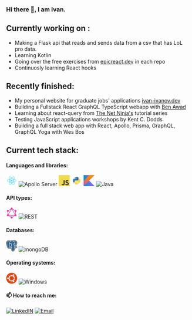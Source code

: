 ### Hi there 👋, I am Ivan.

## Currently working on :
 - Making a Flask api that reads and sends data from a csv that has LoL pro data.
 - Learning Kotlin 
 - Going over the free exercises from [epicreact.dev](https://twitter.com/kentcdodds/status/1280710694640291840) in each repo 
 - Continuosly learning React hooks

## Recently finished:
 - My personal website for graduate jobs' applications [ivan-ivanov.dev](https://ivan-ivanov.dev)
 - Building a Fullstack React GraphQL TypeScript webapp with [Ben Awad](https://www.youtube.com/watch?v=I6ypD7qv3Z8&t=7s)
 - Learning about react-query from [The Net Ninja's](https://www.youtube.com/watch?v=x1rQ61otgtU) tutorial series
 - Testing JavaScript applications workshops by Kent C. Dodds
 - Building a full stack web app with React, Apollo, Prisma, GraphQL, GraphQL Yoga with Wes Bos


## Current tech stack:

#### Languages and libraries:
<p>
<img alt="React" width="30px" src="https://raw.githubusercontent.com/github/explore/80688e429a7d4ef2fca1e82350fe8e3517d3494d/topics/react/react.png" />
<img height="30px" src='https://user-images.githubusercontent.com/841294/53402609-b97a2180-39ba-11e9-8100-812bab86357c.png' height='100' alt='Apollo Server'>
<img alt="JavaScript" width="30px" src="https://raw.githubusercontent.com/github/explore/80688e429a7d4ef2fca1e82350fe8e3517d3494d/topics/javascript/javascript.png" >
 <img alt="Python" width="30px" src="https://raw.githubusercontent.com/github/explore/80688e429a7d4ef2fca1e82350fe8e3517d3494d/topics/python/python.png" >
<img alt="Kotlin" width="30px" src="https://raw.githubusercontent.com/github/explore/80688e429a7d4ef2fca1e82350fe8e3517d3494d/topics/kotlin/kotlin.png" >
 <img alt="Java" width="30px" src="https://upload-icon.s3.us-east-2.amazonaws.com/uploads/icons/png/378554371540553613-64.png">
</p>

#### API types:

<p>
 <img alt="GraphQL" width="30px" src="https://raw.githubusercontent.com/github/explore/80688e429a7d4ef2fca1e82350fe8e3517d3494d/topics/graphql/graphql.png" >
 <img alt="REST" width="40px" src="https://miro.medium.com/max/800/1*-puLhgETRvZkaghm8KDqYA.png">
</p>

#### Databases:

<p>
  <img alt="Postgres" width="30px" src="https://raw.githubusercontent.com/github/explore/80688e429a7d4ef2fca1e82350fe8e3517d3494d/topics/postgresql/postgresql.png" >
 <img alt="mongoDB" width="30px" src="https://cdn.iconscout.com/icon/free/png-512/mongodb-5-1175140.png" >
</p>
 
#### Operating systems:
 
<p>
 <img alt="Ubuntu" width="30px" src="https://raw.githubusercontent.com/github/explore/80688e429a7d4ef2fca1e82350fe8e3517d3494d/topics/ubuntu/ubuntu.png" >
 <img alt="Windows" width="30px" src="https://www.freepngimg.com/thumb/microsoft_windows/10-2-microsoft-windows-picture-thumb.png" >
</p>

#### 📫 How to reach me: 
[<img alt="LinkedIN" width="30px" src="https://cdn.jsdelivr.net/npm/simple-icons@v3/icons/linkedin.svg" />][linkedin]
[<img alt="Email" width="30px" src="https://www.freepngimg.com/thumb/graphic_design/47859-7-email-download-free-download-png-hq.png" />][email]

<!--
**divakaivan/divakaivan** is a ✨ _special_ ✨ repository because its `README.md` (this file) appears on your GitHub profile.

Here are some ideas to get you started:

- 🔭 I’m currently working on ...
- 🌱 I’m currently learning ...
- 👯 I’m looking to collaborate on ...
- 🤔 I’m looking for help with ...
- 💬 Ask me about ...
- 😄 Pronouns: ...
- ⚡ Fun fact: ...
-->

[linkedin]: https://www.linkedin.com/in/ivansivanov/
[email]: mailto:isivanov98@outlook.com
